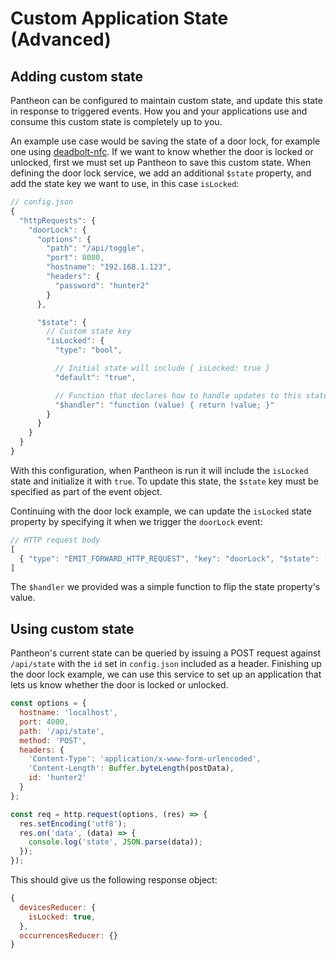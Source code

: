 # Custom Application State (Advanced)

## Adding custom state

Pantheon can be configured to maintain custom state, and update this state in response to triggered events.
How you and your applications use and consume this custom state is completely up to you.

An example use case would be saving the state of a door lock, for example one using [deadbolt-nfc](https://github.com/Nase00/deadbolt-nfc).
If we want to know whether the door is locked or unlocked, first we must set up Pantheon to save this custom state.
When defining the door lock service, we add an additional `$state` property,
and add the state key we want to use, in this case `isLocked`:

```js
// config.json
{
  "httpRequests": {
    "doorLock": {
      "options": {
        "path": "/api/toggle",
        "port": 8080,
        "hostname": "192.168.1.123",
        "headers": {
          "password": "hunter2"
        }
      },

      "$state": {
        // Custom state key
        "isLocked": {
          "type": "bool",

          // Initial state will include { isLocked: true }
          "default": "true",

          // Function that declares how to handle updates to this state property
          "$handler": "function (value) { return !value; }"
        }
      }
    }
  }
}
```

With this configuration, when Pantheon is run it will include the `isLocked` state and initialize it with `true`.
To update this state, the `$state` key must be specified as part of the event object.

Continuing with the door lock example, we can update the `isLocked` state property by specifying it when we trigger the `doorLock` event:

```js
// HTTP request body
[
  { "type": "EMIT_FORWARD_HTTP_REQUEST", "key": "doorLock", "$state": ["isLocked"] }
]
```

The `$handler` we provided was a simple function to flip the state property's value.

## Using custom state

Pantheon's current state can be queried by issuing a POST request against `/api/state` with the `id` set in `config.json` included as a header.
Finishing up the door lock example, we can use this service to set up an application that lets us know whether the door is locked or unlocked.

```js
const options = {
  hostname: 'localhost',
  port: 4000,
  path: '/api/state',
  method: 'POST',
  headers: {
    'Content-Type': 'application/x-www-form-urlencoded',
    'Content-Length': Buffer.byteLength(postData),
    id: 'hunter2'
  }
};

const req = http.request(options, (res) => {
  res.setEncoding('utf8');
  res.on('data', (data) => {
    console.log('state', JSON.parse(data));
  });
});
```

This should give us the following response object:

```js
{
  devicesReducer: {
    isLocked: true,
  },
  occurrencesReducer: {}
}
```
